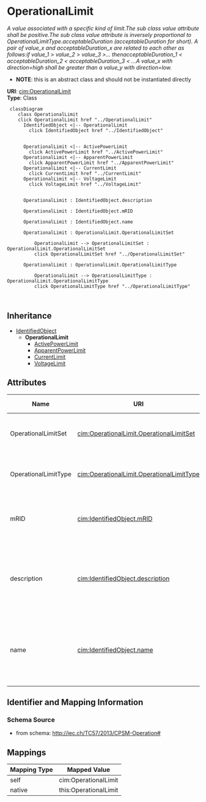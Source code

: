# OperationalLimit


_A value associated with a specific kind of limit.The sub class value attribute shall be positive.The sub class value attribute is inversely proportional to OperationalLimitType.acceptableDuration (acceptableDuration for short). A pair of value_x and acceptableDuration_x are related to each other as follows:if value_1 &gt; value_2 &gt; value_3 &gt;... thenacceptableDuration_1 &lt; acceptableDuration_2 &lt; acceptableDuration_3 &lt; ...A value_x with direction=high shall be greater than a value_y with direction=low._




* __NOTE__: this is an abstract class and should not be instantiated directly


**URI**: [cim:OperationalLimit](http://iec.ch/TC57/2013/CIM-schema-cim16#OperationalLimit)<br />
**Type**: Class




```mermaid
 classDiagram
    class OperationalLimit
    click OperationalLimit href "../OperationalLimit"
      IdentifiedObject <|-- OperationalLimit
        click IdentifiedObject href "../IdentifiedObject"
      

      OperationalLimit <|-- ActivePowerLimit
        click ActivePowerLimit href "../ActivePowerLimit"
      OperationalLimit <|-- ApparentPowerLimit
        click ApparentPowerLimit href "../ApparentPowerLimit"
      OperationalLimit <|-- CurrentLimit
        click CurrentLimit href "../CurrentLimit"
      OperationalLimit <|-- VoltageLimit
        click VoltageLimit href "../VoltageLimit"
      
      
      OperationalLimit : IdentifiedObject.description
        
      OperationalLimit : IdentifiedObject.mRID
        
      OperationalLimit : IdentifiedObject.name
        
      OperationalLimit : OperationalLimit.OperationalLimitSet
        
          OperationalLimit --> OperationalLimitSet : OperationalLimit.OperationalLimitSet
          click OperationalLimitSet href "../OperationalLimitSet"
        
      OperationalLimit : OperationalLimit.OperationalLimitType
        
          OperationalLimit --> OperationalLimitType : OperationalLimit.OperationalLimitType
          click OperationalLimitType href "../OperationalLimitType"
        
      
```





## Inheritance
* [IdentifiedObject](IdentifiedObject.md)
    * **OperationalLimit**
        * [ActivePowerLimit](ActivePowerLimit.md)
        * [ApparentPowerLimit](ApparentPowerLimit.md)
        * [CurrentLimit](CurrentLimit.md)
        * [VoltageLimit](VoltageLimit.md)



## Attributes


| Name | URI | Cardinality and Range | Description | Inheritance |
| ---  | --- | --- | --- | --- |
| OperationalLimitSet | [cim:OperationalLimit.OperationalLimitSet](http://iec.ch/TC57/2013/CIM-schema-cim16#OperationalLimit.OperationalLimitSet) | 1 <br />  [OperationalLimitSet](OperationalLimitSet.md)  | The limit set to which the limit values belong | direct |
| OperationalLimitType | [cim:OperationalLimit.OperationalLimitType](http://iec.ch/TC57/2013/CIM-schema-cim16#OperationalLimit.OperationalLimitType) | 1 <br />  [OperationalLimitType](OperationalLimitType.md)  | The limit type associated with this limit | direct |
| mRID | [cim:IdentifiedObject.mRID](http://iec.ch/TC57/2013/CIM-schema-cim16#IdentifiedObject.mRID) | 0..1 <br />  string  | Master resource identifier issued by a model authority | [IdentifiedObject](IdentifiedObject.md) |
| description | [cim:IdentifiedObject.description](http://iec.ch/TC57/2013/CIM-schema-cim16#IdentifiedObject.description) | 0..1 <br />  string  | The description is a free human readable text describing or naming the object | [IdentifiedObject](IdentifiedObject.md) |
| name | [cim:IdentifiedObject.name](http://iec.ch/TC57/2013/CIM-schema-cim16#IdentifiedObject.name) | 1 <br />  string  | The name is any free human readable and possibly non unique text naming the o... | [IdentifiedObject](IdentifiedObject.md) |









## Identifier and Mapping Information







### Schema Source


* from schema: http://iec.ch/TC57/2013/CPSM-Operation#





## Mappings

| Mapping Type | Mapped Value |
| ---  | ---  |
| self | cim:OperationalLimit |
| native | this:OperationalLimit |




